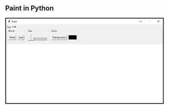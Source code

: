 Paint in Python
---------------

![Application screenshot](/docs/image_1.png "Application screenshot")
